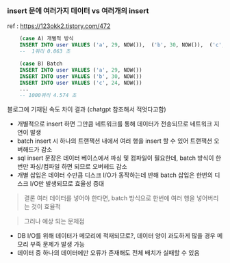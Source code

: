 ### insert 문에 여러가지 데이터 vs 여러개의 insert

ref : https://123okk2.tistory.com/472

```sql
    (case A) 개별적 방식
    INSERT INTO user VALUES ('a', 29, NOW()),  ('b', 30, NOW()),  ('c', 24, NOW()), ....
    --  1쿼리 0.063 초

    (case B) Batch
    INSERT INTO user VALUES ('a', 29, NOW())
    INSERT INTO user VALUES ('b', 30, NOW())
    INSERT INTO user VALUES ('c', 24, NOW())
    ...
    -- 1000쿼리 4.574 초

```

블로그에 기재된 속도 차이 결과 (chatgpt 참조해서 적엇다고함)

- 개별적으로 insert 하면 그만큼 네트워크를 통해 데이터가 전송되므로 네트워크 지연이 발생
- batch insert 시 하나의 트랜잭션 내에서 여러 행을 insert 할 수 있어 트랜잭션 오버해드가 감소
- sql insert 문장은 데이터 베이스에서 파싱 및 컴파일이 필요한데, batch 방식이 한번만 파싱/컴파일 하면 되므로 오버헤드 감소
- 개별 삽입은 데이터 수만큼 디스크 I/O가 동작하는데 반해 batch 삽입은 한번의 디스크 I/O만 발생되므로 효율성 증대

> 결론
여러 데이터를 넣어야 한다면, batch 방식으로 한번에 여러 행을 넣어버리는 것이 효율적

> 그러나 예상 되는 문제점
- DB I/O를 위해 데이터가 메모리에 적재되므로?, 데이터 양이 과도하게 많을 경우 메모리 부족 문제가 발생 가능
- 데이터 중 하나의 데이터에만 오류가 존재해도 전체 배치가 실패할 수 있음